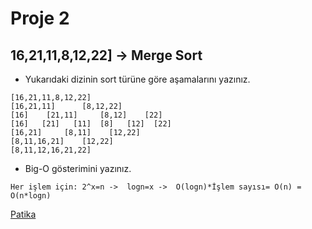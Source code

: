 # Proje 2

## 16,21,11,8,12,22] -> Merge Sort

- Yukarıdaki dizinin sort türüne göre aşamalarını yazınız.

```
[16,21,11,8,12,22]
[16,21,11]      [8,12,22]
[16]    [21,11]     [8,12]    [22]
[16]   [21]   [11]  [8]   [12]  [22]
[16,21]     [8,11]    [12,22]
[8,11,16,21]    [12,22]
[8,11,12,16,21,22]
```

- Big-O gösterimini yazınız.

```
Her işlem için: 2^x=n ->  logn=x ->  O(logn)*İşlem sayısı= O(n) = O(n*logn)
```

[Patika](www.patika.dev)
